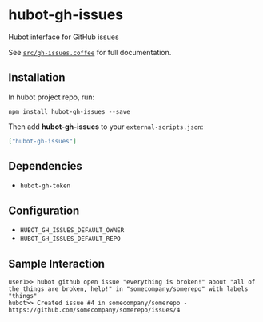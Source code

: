 # hubot-gh-issues

Hubot interface for GitHub issues

See [`src/gh-issues.coffee`](src/gh-issues.coffee) for full documentation.

## Installation

In hubot project repo, run:

`npm install hubot-gh-issues --save`

Then add **hubot-gh-issues** to your `external-scripts.json`:

```json
["hubot-gh-issues"]
```

## Dependencies

  * `hubot-gh-token`

## Configuration

  * `HUBOT_GH_ISSUES_DEFAULT_OWNER`
  * `HUBOT_GH_ISSUES_DEFAULT_REPO`

## Sample Interaction

```
user1>> hubot github open issue "everything is broken!" about "all of the things are broken, help!" in "somecompany/somerepo" with labels "things"
hubot>> Created issue #4 in somecompany/somerepo - https://github.com/somecompany/somerepo/issues/4
```
